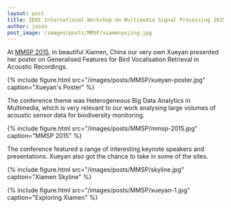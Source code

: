 ```yaml
---
layout: post
title: IEEE International Workshop on Multimedia Signal Processing 2015
author: jason
post_image: /images/posts/MMSP/xiamenyejing.jpg
---
```

At [MMSP 2015](http://www.mmsp2015.org/), in beautiful Xiamen, China our very own Xueyan presented her poster on Generalised Features for Bird Vocalisation Retrieval in Acoustic Recordings.

{% include figure.html src="/images/posts/MMSP/xueyan-poster.jpg" caption="Xueyan's Poster" %}

The conference theme was Heterogeneous Big Data Analytics in Multimedia, which is very relevant to our work analysing large volumes of acoustic sensor data for biodiversity monitoring.

{% include figure.html src="/images/posts/MMSP/mmsp-2015.jpg" caption="MMSP 2015" %}

The conference featured a range of interesting keynote speakers and presentations. Xueyan also got the chance to take in some of the sites.

{% include figure.html src="/images/posts/MMSP/skyline.jpg" caption="Xiamen Skyline" %}

{% include figure.html src="/images/posts/MMSP/xueyan-1.jpg" caption="Exploring Xiamen" %}
